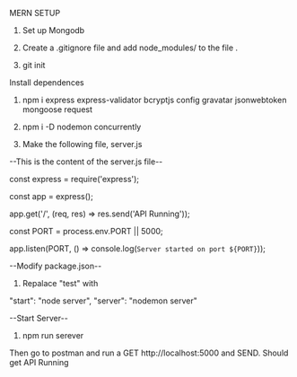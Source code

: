 MERN SETUP

1. Set up Mongodb

2. Create a .gitignore file and add node_modules/ to the file .

3. git init

Install dependences

1. npm i express express-validator bcryptjs config gravatar jsonwebtoken mongoose request

2. npm i -D nodemon concurrently

3. Make the following file, server.js

--This is the content of the server.js file--

const express = require('express');

const app = express();

app.get('/', (req, res) => res.send('API Running'));

const PORT = process.env.PORT || 5000;

app.listen(PORT, () => console.log(`Server started on port ${PORT}`));

--Modify package.json--
1. Repalace "test" with
 
"start": "node server", 
"server": "nodemon server"

--Start Server--
1. npm run serever

Then go to postman and run a GET http://localhost:5000 and SEND.
Should get API Running